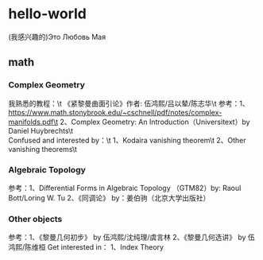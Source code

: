 # hello-world
(我感兴趣的)Это Любовь Мая
## math
### Complex Geometry
我熟悉的教程：\t
《紧黎曼曲面引论》作者: 伍鸿熙/吕以辇/陈志华\t
参考：1、https://www.math.stonybrook.edu/~cschnell/pdf/notes/complex-manifolds.pdf\t
     2、Complex Geometry: An Introduction（Universitext）by Daniel Huybrechts\t  
Confused and interested by：\t
    1、Kodaira vanishing theorem\t
    2、Other vanishing theorems\t
### Algebraic Topology
参考：1、Differential Forms in Algebraic Topology （GTM82）by: Raoul Bott/Loring W. Tu 
     2、《同调论》 by：姜伯驹（北京大学出版社）
### Other objects
参考：1、《黎曼几何初步》 by 伍鸿熙/沈纯理/虞言林
     2、《黎曼几何选讲》 by 伍鸿熙/陈维桓
Get interested in：
     1、Index Theory


